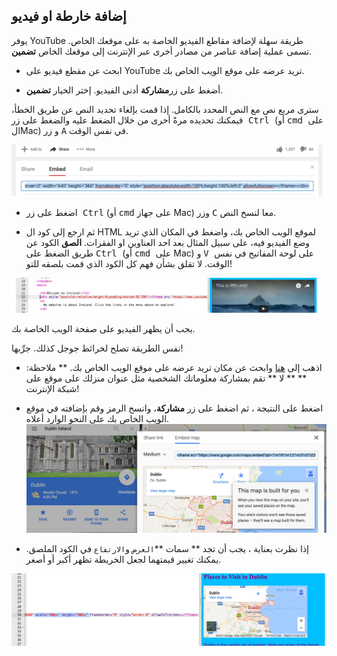 ## إضافة خارطة او فيديو

يوفر YouTube طريقة سهلة لإضافة مقاطع الفيديو الخاصة به على موقعك الخاص. تسمى عملية إضافة عناصر من مصادر أخرى عبر الإنترنت إلى موقعك الخاص **تضمين**.

- ابحث عن مقطع فيديو على YouTube تريد عرضه على موقع الويب الخاص بك.

- أضغط على زر**مشاركة** أدنى الفيديو. إختر الخيار **تضمين**.

سترى مربع نص مع النص المحدد بالكامل. إذا قمت بإلغاء تحديد النص عن طريق الخطأ، فيمكنك تحديده مرةً أخرى من خلال الضغط عليه والضغط على زر<kbd> Ctrl </kbd> (أو <kbd> cmd </kbd> على الMac) و زر <kbd>A</kbd> في نفس الوقت.

![خيار تضمين YouTube مع تحديد الكود](images/EmbedYouTube.png)

- اضغط على زر<kbd> Ctrl</kbd> (أو <kbd> cmd</kbd> على جهاز Mac) وزر <kbd> C</kbd> معا لنسخ النص.

- ثم ارجع إلى كود ال HTML لموقع الويب الخاص بك، واضغط في المكان الذي تريد وضع الفيديو فيه، على سبيل المثال بعد احد العناوين او الفقرات. **الصق** الكود عن طريق الضغط على <kbd> Ctrl </kbd> (أو <kbd> cmd </kbd> على Mac) و <kbd> V </kbd> على لوحة المفاتيح في نفس الوقت. لا تقلق بشأن فهم كل الكود الذي قمت بلصقه للتو!

![مثال على كود التضمين الذي تم لصقه في صفحة HTML](images/EmbedYouTube2.png)

يجب أن يظهر الفيديو على صفحة الويب الخاصة بك.

نفس الطريقة تصلح لخرائط جوجل كذلك. جرِّبها!

- اذهب إلى [هنا](http://dojo.soy/google-maps) وابحث عن مكان تريد عرضه على موقع الويب الخاص بك. ** ملاحظة: ** ** لا ** تقم بمشاركة معلوماتك الشخصية مثل عنوان منزلك على موقع على شبكة الإنترنت!

- اضغط على النتيجة ، ثم اضغط على زر **مشاركة**، وانسخ الرمز وقم بإضافته في موقع الويب الخاص بك على النحو الوارد أعلاه. ![إختيار خيار التضمين في خرائط Google](images/EmbedGoogleMap.png)

- إذا نظرت بعناية ، يجب أن تجد ** سمات **`العرض` و`الارتفاع` في الكود الملصق. يمكنك تغيير قيمتهما لجعل الخريطة تظهر أكبر أو أصغر.

![مثال على خريطة Google المضمنه مع تحديد سمات العرض والارتفاع](images/EmbeddedGoogleMapCode.png)